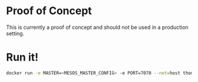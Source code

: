 # Proof of Concept

This is currently a proof of concept and should not be used in a production setting.

# Run it!

```sh
docker run -e MASTER=<MESOS_MASTER_CONFIG> -e PORT=7070 --net=host thomasr/dispatch
```
